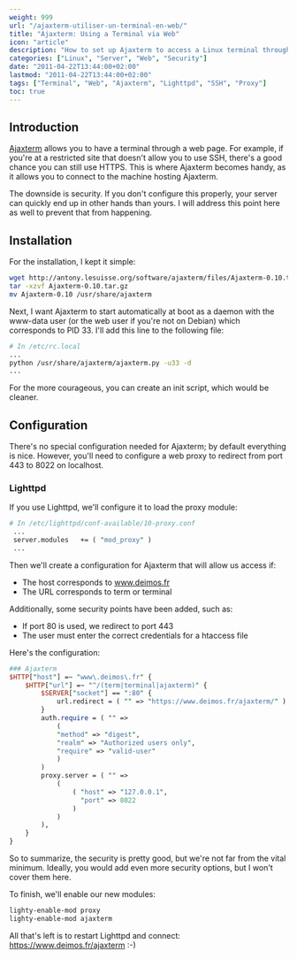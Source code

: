 ```yaml
---
weight: 999
url: "/ajaxterm-utiliser-un-terminal-en-web/"
title: "Ajaxterm: Using a Terminal via Web"
icon: "article"
description: "How to set up Ajaxterm to access a Linux terminal through a web browser with proper security settings."
categories: ["Linux", "Server", "Web", "Security"]
date: "2011-04-22T13:44:00+02:00"
lastmod: "2011-04-22T13:44:00+02:00"
tags: ["Terminal", "Web", "Ajaxterm", "Lighttpd", "SSH", "Proxy"]
toc: true
---
```


## Introduction

[Ajaxterm](https://antony.lesuisse.org/software/ajaxterm/) allows you to have a terminal through a web page. For example, if you're at a restricted site that doesn't allow you to use SSH, there's a good chance you can still use HTTPS. This is where Ajaxterm becomes handy, as it allows you to connect to the machine hosting Ajaxterm.

The downside is security. If you don't configure this properly, your server can quickly end up in other hands than yours. I will address this point here as well to prevent that from happening.

## Installation

For the installation, I kept it simple:

```bash
wget http://antony.lesuisse.org/software/ajaxterm/files/Ajaxterm-0.10.tar.gz
tar -xzvf Ajaxterm-0.10.tar.gz
mv Ajaxterm-0.10 /usr/share/ajaxterm
```

Next, I want Ajaxterm to start automatically at boot as a daemon with the www-data user (or the web user if you're not on Debian) which corresponds to PID 33. I'll add this line to the following file:

```bash
# In /etc/rc.local
...
python /usr/share/ajaxterm/ajaxterm.py -u33 -d
...
```

For the more courageous, you can create an init script, which would be cleaner.

## Configuration

There's no special configuration needed for Ajaxterm; by default everything is nice. However, you'll need to configure a web proxy to redirect from port 443 to 8022 on localhost.

### Lighttpd

If you use Lighttpd, we'll configure it to load the proxy module:

```perl
# In /etc/lighttpd/conf-available/10-proxy.conf
 ...
 server.modules   += ( "mod_proxy" )
 ...
```

Then we'll create a configuration for Ajaxterm that will allow us access if:
* The host corresponds to www.deimos.fr
* The URL corresponds to term or terminal

Additionally, some security points have been added, such as:
* If port 80 is used, we redirect to port 443
* The user must enter the correct credentials for a htaccess file

Here's the configuration:

```perl
### Ajaxterm
$HTTP["host"] =~ "www\.deimos\.fr" {
    $HTTP["url"] =~ "^/(term|terminal|ajaxterm)" {
        $SERVER["socket"] == ":80" {
            url.redirect = ( "" => "https://www.deimos.fr/ajaxterm/" )
        }
        auth.require = ( "" =>
            (
            "method" => "digest",
            "realm" => "Authorized users only",
            "require" => "valid-user"
            )
        )
        proxy.server = ( "" =>
            (
                ( "host" => "127.0.0.1",
                  "port" => 8022
                )
            )
        ),
    }
}
```

So to summarize, the security is pretty good, but we're not far from the vital minimum. Ideally, you would add even more security options, but I won't cover them here.

To finish, we'll enable our new modules:

```bash
lighty-enable-mod proxy
lighty-enable-mod ajaxterm
```

All that's left is to restart Lighttpd and connect: https://www.deimos.fr/ajaxterm :-)
